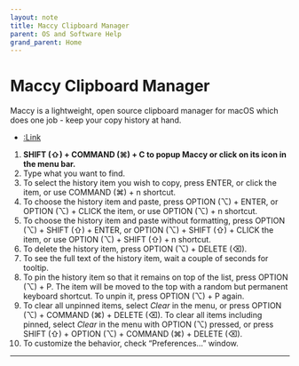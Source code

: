 ```yaml
---
layout: note
title: Maccy Clipboard Manager
parent: OS and Software Help
grand_parent: Home
---
```


# Maccy Clipboard Manager

Maccy is a lightweight, open source clipboard manager for macOS which does one job - keep your copy history at hand.

- [:Link](https://maccy.app/)

1. **SHIFT (⇧) + COMMAND (⌘) + C to popup Maccy or click on its icon in the menu bar.**
2. Type what you want to find.
3. To select the history item you wish to copy, press ENTER, or click the item, or use COMMAND (⌘) + n shortcut.
4. To choose the history item and paste, press OPTION (⌥) + ENTER, or OPTION (⌥) + CLICK the item, or use OPTION (⌥) + n shortcut.
5. To choose the history item and paste without formatting, press OPTION (⌥) + SHIFT (⇧) + ENTER, or OPTION (⌥) + SHIFT (⇧) + CLICK the item, or use OPTION (⌥) + SHIFT (⇧) + n shortcut.
6. To delete the history item, press OPTION (⌥) + DELETE (⌫).
7. To see the full text of the history item, wait a couple of seconds for tooltip.
8. To pin the history item so that it remains on top of the list, press OPTION (⌥) + P. The item will be moved to the top with a random but permanent keyboard shortcut. To unpin it, press OPTION (⌥) + P again.
9. To clear all unpinned items, select _Clear_ in the menu, or press OPTION (⌥) + COMMAND (⌘) + DELETE (⌫). To clear all items including pinned, select _Clear_ in the menu with OPTION (⌥) pressed, or press SHIFT (⇧) + OPTION (⌥) + COMMAND (⌘) + DELETE (⌫).
10. To customize the behavior, check “Preferences…” window.

---
